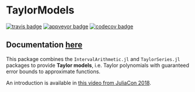# TaylorModels

[![travis badge][travis_badge]][travis_url]
[![appveyor badge][appveyor_badge]][appveyor_url]
[![codecov badge][codecov_badge]][codecov_url]

## Documentation [here][documenter_latest]

<!-- Change documentation link to `documenter_stable` once published! -->

[travis_badge]: https://travis-ci.org/dpsanders/TaylorModels.jl.svg?branch=master
[travis_url]: https://travis-ci.org/dpsanders/TaylorModels.jl

[appveyor_badge]: https://ci.appveyor.com/api/projects/status/github/dpsanders/TaylorModels.jl?svg=true&branch=master
[appveyor_url]: https://ci.appveyor.com/project/dpsanders/taylormodels-jl

[codecov_badge]: http://codecov.io/github/dpsanders/TaylorModels.jl/coverage.svg?branch=master
[codecov_url]: http://codecov.io/github/dpsanders/TaylorModels.jl?branch=master

[documenter_stable]: https://dpsanders.github.io/TaylorModels.jl/stable
[documenter_latest]: https://dpsanders.github.io/TaylorModels.jl/latest


This package combines the `IntervalArithmetic.jl` and `TaylorSeries.jl` packages to provide **Taylor models**, i.e.
Taylor polynomials with guaranteed error bounds to approximate functions.

An introduction is available in [this video from JuliaCon 2018](https://www.youtube.com/watch?v=o1h7BUW04NI).
